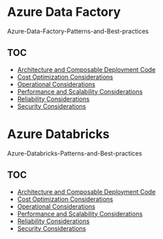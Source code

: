 # Azure Data Factory
Azure-Data-Factory-Patterns-and-Best-practices

## TOC
- [Architecture and Composable Deployment Code](docs/architecture.md)
- [Cost Optimization Considerations](docs/adfcostoptimization.md)
- [Operational Considerations](docs/adfoperational.md)
- [Performance and Scalability Considerations](docs/adfperformance.md)
- [Reliability Considerations](docs/adfreliability.md)
- [Security Considerations](docs/adfsecurity.md)  
 




# Azure Databricks
Azure-Databricks-Patterns-and-Best-practices

## TOC
- [Architecture and Composable Deployment Code](docs/architecture.md)
- [Cost Optimization Considerations](docs/costoptimization.md)
- [Operational Considerations](docs/operational.md)
- [Performance and Scalability Considerations](docs/performance.md)
- [Reliability Considerations](docs/reliability.md)
- [Security Considerations](docs/adfsecurity.md)  
 
